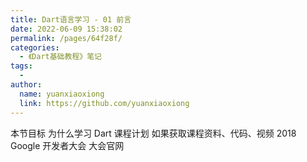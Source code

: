 ```yaml
---
title: Dart语言学习 - 01 前言
date: 2022-06-09 15:38:02
permalink: /pages/64f28f/
categories:
  - 《Dart基础教程》笔记
tags:
  - 
author: 
  name: yuanxiaoxiong
  link: https://github.com/yuanxiaoxiong
---
```

本节目标
为什么学习 Dart
课程计划
如果获取课程资料、代码、视频
2018 Google 开发者大会
大会官网